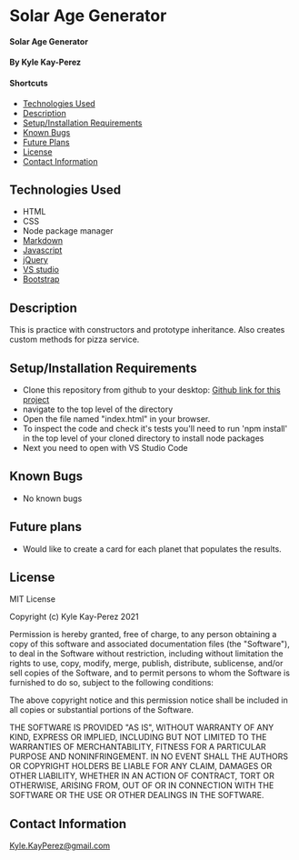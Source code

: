 # Solar Age Generator

#### Solar Age Generator

#### By Kyle Kay-Perez

#### Shortcuts
- [Technologies Used](#technologies-used)
- [Description](#description)
- [Setup/Installation Requirements](#setup/installation-requirements)
- [Known Bugs](#known-bugs)
- [Future Plans](#future-plans)
- [License](#license)
- [Contact Information](#contact-information)

## Technologies Used

* HTML
* CSS
* Node package manager
* [Markdown](https://www.markdownguide.org/)
* [Javascript](https://www.javascript.com/)
* [jQuery](https://jquery.com/)
* [VS studio](https://code.visualstudio.com/)
* [Bootstrap](https://getbootstrap.com/)

## Description

This is practice with constructors and prototype inheritance. Also creates custom methods for pizza service.

## Setup/Installation Requirements

* Clone this repository from github to your desktop: [Github link for this project](https://github.com/professional-pigeon/SolarSystemAgeGenerator.git)
* navigate to the top level of the directory
* Open the file named "index.html" in your browser.
* To inspect the code and check it's tests you'll need to run 'npm install' in the top level of your cloned directory to install node packages
* Next you need to open with VS Studio Code

## Known Bugs

* No known bugs

## Future plans

* Would like to create a card for each planet that populates the results.

## License

MIT License

Copyright (c) Kyle Kay-Perez 2021

Permission is hereby granted, free of charge, to any person obtaining a copy of this software and associated documentation files (the "Software"), to deal in the Software without restriction, including without limitation the rights to use, copy, modify, merge, publish, distribute, sublicense, and/or sell copies of the Software, and to permit persons to whom the Software is furnished to do so, subject to the following conditions:

The above copyright notice and this permission notice shall be included in all copies or substantial portions of the Software.

THE SOFTWARE IS PROVIDED "AS IS", WITHOUT WARRANTY OF ANY KIND, EXPRESS OR IMPLIED, INCLUDING BUT NOT LIMITED TO THE WARRANTIES OF MERCHANTABILITY, FITNESS FOR A PARTICULAR PURPOSE AND NONINFRINGEMENT. IN NO EVENT SHALL THE AUTHORS OR COPYRIGHT HOLDERS BE LIABLE FOR ANY CLAIM, DAMAGES OR OTHER LIABILITY, WHETHER IN AN ACTION OF CONTRACT, TORT OR OTHERWISE, ARISING FROM, OUT OF OR IN CONNECTION WITH THE SOFTWARE OR THE USE OR OTHER DEALINGS IN THE SOFTWARE.

## Contact Information

Kyle.KayPerez@gmail.com


